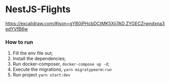 # NestJS-Flights

https://excalidraw.com/#json=gYB0iPHcbDCtMK5Xii7AD,ZYGECZrwndxna3edYVfB6w

### How to run

1. Fill the env file out;
2. Install the dependencies;
3. Run docker-composer, `docker-compose up -d`;
4. Execute the migrations, `yarn migratypeorm:run`
5. Run project `yarn start:dev`
